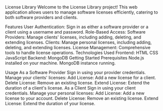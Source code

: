 License Library
Welcome to the License Library project! This web application allows users to manage software licenses efficiently, catering to both software providers and clients.

Features
User Authentication: Sign in as either a software provider or a client using a username and password.
Role-Based Access:
Software Providers: Manage clients' licenses, including adding, deleting, and extending licenses.
Clients: Manage personal licenses, including adding, deleting, and extending licenses.
License Management: Comprehensive tools to handle license operations.
Technologies Used
Frontend:
HTML
CSS
JavaScript
Backend:
MongoDB
Getting Started
Prerequisites
Node.js installed on your machine.
MongoDB instance running.

Usage
As a Software Provider
Sign in using your provider credentials.
Manage your clients' licenses:
Add License: Add a new license for a client.
Delete License: Remove an existing license.
Extend License: Extend the duration of a client's license.
As a Client
Sign in using your client credentials.
Manage your personal licenses:
Add License: Add a new license to your account.
Delete License: Remove an existing license.
Extend License: Extend the duration of your license.
